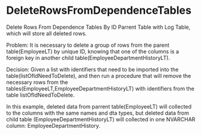 # DeleteRowsFromDependenceTables
Delete Rows From Dependence Tables By ID Parrent Table with Log Table, which will store all deleted rows.

   Problem:
It is necessary to delete a group of rows from the parent table(EmployeeLT) by unique ID, knowing that one of the columns is a foreign key in another child table(EmployeeDepartmentHistoryLT).

   Decision:
Given a list with identifiers that need to be imported into the table(listOfIdNeedToDelete), and then run a procedure that will remove the necessary rows from the tables(EmployeeLT,EmployeeDepartmentHistoryLT) with identifiers from the table listOfIdNeedToDelete.

In this example, deleted data from parrent table(EmployeeLT) will collected to the columns with the same names and dta types, but deleted data from child table (EmployeeDepartmentHistoryLT) will collected in one NVARCHAR column: EmployeeDepartmentHistory.
